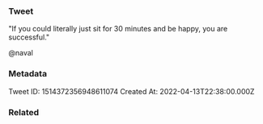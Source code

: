 ### Tweet
"If you could literally just sit for 30 minutes and be happy, you are successful."

@naval

### Metadata
Tweet ID: 1514372356948611074
Created At: 2022-04-13T22:38:00.000Z

### Related

